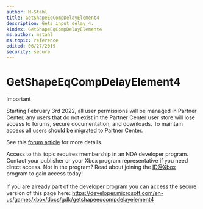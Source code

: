 ```yaml
---
author: M-Stahl
title: GetShapeEqCompDelayElement4
description: Gets input delay 4.
kindex: GetShapeEqCompDelayElement4
ms.author: mstahl
ms.topic: reference
edited: 06/27/2019
security: secure
---
```


# GetShapeEqCompDelayElement4
> [!IMPORTANT]
> Starting February 3rd 2022, all user permissions will be managed in Partner Center, any users that do not exist in the Partner Center user store will lose access to forums, secure documentation, and downloads. To maintain access all users should be migrated to Partner Center. <p></p>See this <a href="https://forums.xboxlive.com/articles/132187/breaking-change-user-access-for-forums-secure-docu.html">forum article</a> for more details.  

 Access to this topic requires membership in an NDA developer program. Contact your publisher or your Xbox program representative if you need direct access. Not in the program? Read about joining the <a href="https://www.xbox.com/Developers/id">ID@Xbox</a> program to gain access today!  <br/><br/>If you are already part of the developer program you can access the secure version of this page here: <a target="_blank" href="https://developer.microsoft.com/en-us/games/xbox/docs/gdk/getshapeeqcompdelayelement4">https://developer.microsoft.com/en-us/games/xbox/docs/gdk/getshapeeqcompdelayelement4</a>